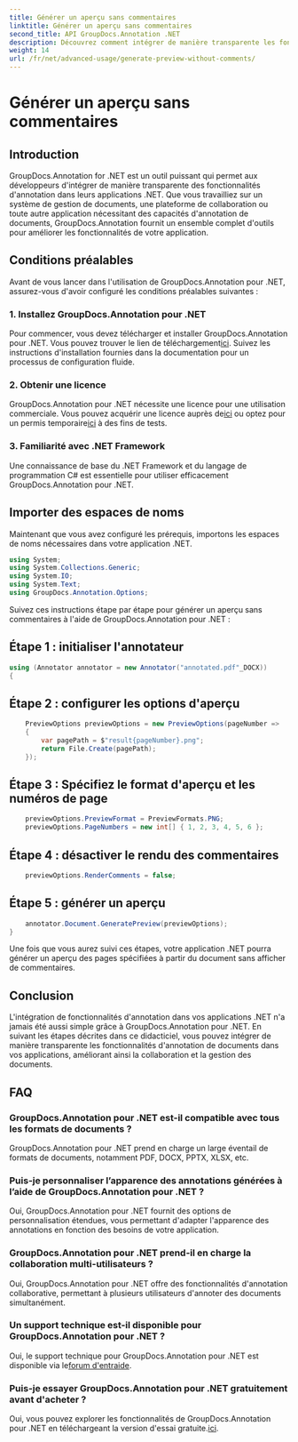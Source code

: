 ```yaml
---
title: Générer un aperçu sans commentaires
linktitle: Générer un aperçu sans commentaires
second_title: API GroupDocs.Annotation .NET
description: Découvrez comment intégrer de manière transparente les fonctionnalités d'annotation de documents dans vos applications .NET à l'aide de GroupDocs.Annotation pour .NET.
weight: 14
url: /fr/net/advanced-usage/generate-preview-without-comments/
---
```


# Générer un aperçu sans commentaires

## Introduction
GroupDocs.Annotation for .NET est un outil puissant qui permet aux développeurs d'intégrer de manière transparente des fonctionnalités d'annotation dans leurs applications .NET. Que vous travailliez sur un système de gestion de documents, une plateforme de collaboration ou toute autre application nécessitant des capacités d'annotation de documents, GroupDocs.Annotation fournit un ensemble complet d'outils pour améliorer les fonctionnalités de votre application.
## Conditions préalables
Avant de vous lancer dans l'utilisation de GroupDocs.Annotation pour .NET, assurez-vous d'avoir configuré les conditions préalables suivantes :
### 1. Installez GroupDocs.Annotation pour .NET
 Pour commencer, vous devez télécharger et installer GroupDocs.Annotation pour .NET. Vous pouvez trouver le lien de téléchargement[ici](https://releases.groupdocs.com/annotation/net/). Suivez les instructions d'installation fournies dans la documentation pour un processus de configuration fluide.
### 2. Obtenir une licence
 GroupDocs.Annotation pour .NET nécessite une licence pour une utilisation commerciale. Vous pouvez acquérir une licence auprès de[ici](https://purchase.groupdocs.com/buy) ou optez pour un permis temporaire[ici](https://purchase.groupdocs.com/temporary-license/) à des fins de tests.
### 3. Familiarité avec .NET Framework
Une connaissance de base du .NET Framework et du langage de programmation C# est essentielle pour utiliser efficacement GroupDocs.Annotation pour .NET.

## Importer des espaces de noms
Maintenant que vous avez configuré les prérequis, importons les espaces de noms nécessaires dans votre application .NET.

```csharp
using System;
using System.Collections.Generic;
using System.IO;
using System.Text;
using GroupDocs.Annotation.Options;
```

Suivez ces instructions étape par étape pour générer un aperçu sans commentaires à l'aide de GroupDocs.Annotation pour .NET :
## Étape 1 : initialiser l'annotateur
```csharp
using (Annotator annotator = new Annotator("annotated.pdf"_DOCX))
{
```
## Étape 2 : configurer les options d'aperçu
```csharp
    PreviewOptions previewOptions = new PreviewOptions(pageNumber =>
    {
        var pagePath = $"result{pageNumber}.png";
        return File.Create(pagePath);
    });
```
## Étape 3 : Spécifiez le format d'aperçu et les numéros de page
```csharp
    previewOptions.PreviewFormat = PreviewFormats.PNG;
    previewOptions.PageNumbers = new int[] { 1, 2, 3, 4, 5, 6 };
```
## Étape 4 : désactiver le rendu des commentaires
```csharp
    previewOptions.RenderComments = false;
```
## Étape 5 : générer un aperçu
```csharp
    annotator.Document.GeneratePreview(previewOptions);
}
```
Une fois que vous aurez suivi ces étapes, votre application .NET pourra générer un aperçu des pages spécifiées à partir du document sans afficher de commentaires.

## Conclusion
L'intégration de fonctionnalités d'annotation dans vos applications .NET n'a jamais été aussi simple grâce à GroupDocs.Annotation pour .NET. En suivant les étapes décrites dans ce didacticiel, vous pouvez intégrer de manière transparente les fonctionnalités d'annotation de documents dans vos applications, améliorant ainsi la collaboration et la gestion des documents.
## FAQ
### GroupDocs.Annotation pour .NET est-il compatible avec tous les formats de documents ?
GroupDocs.Annotation pour .NET prend en charge un large éventail de formats de documents, notamment PDF, DOCX, PPTX, XLSX, etc.
### Puis-je personnaliser l’apparence des annotations générées à l’aide de GroupDocs.Annotation pour .NET ?
Oui, GroupDocs.Annotation pour .NET fournit des options de personnalisation étendues, vous permettant d'adapter l'apparence des annotations en fonction des besoins de votre application.
### GroupDocs.Annotation pour .NET prend-il en charge la collaboration multi-utilisateurs ?
Oui, GroupDocs.Annotation pour .NET offre des fonctionnalités d'annotation collaborative, permettant à plusieurs utilisateurs d'annoter des documents simultanément.
### Un support technique est-il disponible pour GroupDocs.Annotation pour .NET ?
 Oui, le support technique pour GroupDocs.Annotation pour .NET est disponible via le[forum d'entraide](https://forum.groupdocs.com/c/annotation/10).
### Puis-je essayer GroupDocs.Annotation pour .NET gratuitement avant d'acheter ?
 Oui, vous pouvez explorer les fonctionnalités de GroupDocs.Annotation pour .NET en téléchargeant la version d'essai gratuite.[ici](https://releases.groupdocs.com/).